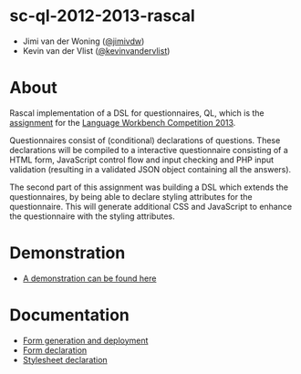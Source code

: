 sc-ql-2012-2013-rascal
======================

* Jimi van der Woning ([@jimivdw](https://github.com/jimivdw))
* Kevin van der Vlist ([@kevinvandervlist](https://github.com/kevinvandervlist))

# About

Rascal implementation of a DSL for questionnaires, QL, which is the [assignment](http://www.languageworkbenches.net/images/5/53/Ql.pdf) 
for the [Language Workbench Competition 2013](http://www.languageworkbenches.net/index.php?title=LWC_2013). 


Questionnaires consist of (conditional) declarations of questions.
These declarations will be compiled to a interactive questionnaire consisting of a HTML form, JavaScript control flow and input checking 
and PHP input validation (resulting in a validated JSON object containing all the answers). 

The second part of this assignment was building a DSL which extends the questionnaires, by being able to declare styling attributes for the questionnaire. 
This will generate additional CSS and JavaScript to enhance the questionnaire with the styling attributes.

# Demonstration
* [A demonstration can be found here](http://ql-r-kemi.kevinvandervlist.nl/)

# Documentation
* [Form generation and deployment](doc/Generation.md) 
* [Form declaration](doc/Form.md)
* [Stylesheet declaration](doc/Stylesheet.md)

